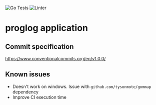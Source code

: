 ![Go Tests](https://github.com/vrazdalovschi/proglog/workflows/Go/badge.svg)
![Linter](https://github.com/vrazdalovschi/proglog/workflows/Lint%20Go%20Code/badge.svg)
# proglog application

## Commit specification
https://www.conventionalcommits.org/en/v1.0.0/

## Known issues
* Doesn't work on windows. Issue with `github.com/tysonmote/gommap` dependency
* Improve CI execution time
